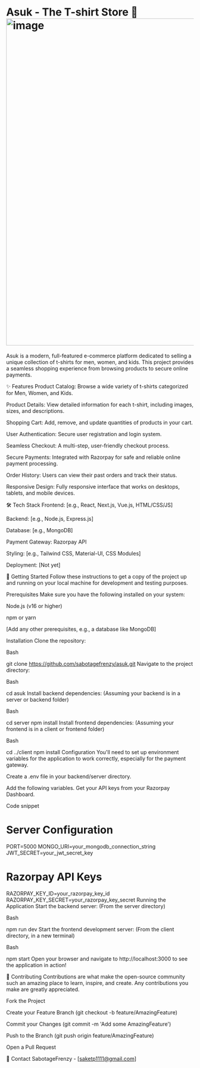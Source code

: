 
# Asuk - The T-shirt Store 👕<img width="1609" height="877" alt="image" src="https://github.com/user-attachments/assets/660d7234-c9cf-4203-ad43-f7e39a12560a" />


Asuk is a modern, full-featured e-commerce platform dedicated to selling a unique collection of t-shirts for men, women, and kids. This project provides a seamless shopping experience from browsing products to secure online payments.

✨ Features
Product Catalog: Browse a wide variety of t-shirts categorized for Men, Women, and Kids.

Product Details: View detailed information for each t-shirt, including images, sizes, and descriptions.

Shopping Cart: Add, remove, and update quantities of products in your cart.

User Authentication: Secure user registration and login system.

Seamless Checkout: A multi-step, user-friendly checkout process.

Secure Payments: Integrated with Razorpay for safe and reliable online payment processing.

Order History: Users can view their past orders and track their status.

Responsive Design: Fully responsive interface that works on desktops, tablets, and mobile devices.

🛠️ Tech Stack
Frontend: [e.g., React, Next.js, Vue.js, HTML/CSS/JS]

Backend: [e.g., Node.js, Express.js]

Database: [e.g., MongoDB]

Payment Gateway: Razorpay API

Styling: [e.g., Tailwind CSS, Material-UI, CSS Modules]

Deployment: [Not yet]

🚀 Getting Started
Follow these instructions to get a copy of the project up and running on your local machine for development and testing purposes.

Prerequisites
Make sure you have the following installed on your system:

Node.js (v16 or higher)

npm or yarn

[Add any other prerequisites, e.g., a database like MongoDB]

Installation
Clone the repository:

Bash

git clone https://github.com/sabotagefrenzy/asuk.git
Navigate to the project directory:

Bash

cd asuk
Install backend dependencies:
(Assuming your backend is in a server or backend folder)

Bash

cd server
npm install
Install frontend dependencies:
(Assuming your frontend is in a client or frontend folder)

Bash

cd ../client
npm install
Configuration
You'll need to set up environment variables for the application to work correctly, especially for the payment gateway.

Create a .env file in your backend/server directory.

Add the following variables. Get your API keys from your Razorpay Dashboard.

Code snippet

# Server Configuration
PORT=5000
MONGO_URI=your_mongodb_connection_string
JWT_SECRET=your_jwt_secret_key

# Razorpay API Keys
RAZORPAY_KEY_ID=your_razorpay_key_id
RAZORPAY_KEY_SECRET=your_razorpay_key_secret
Running the Application
Start the backend server:
(From the server directory)

Bash

npm run dev
Start the frontend development server:
(From the client directory, in a new terminal)

Bash

npm start
Open your browser and navigate to http://localhost:3000 to see the application in action!

🤝 Contributing
Contributions are what make the open-source community such an amazing place to learn, inspire, and create. Any contributions you make are greatly appreciated.

Fork the Project

Create your Feature Branch (git checkout -b feature/AmazingFeature)

Commit your Changes (git commit -m 'Add some AmazingFeature')

Push to the Branch (git push origin feature/AmazingFeature)

Open a Pull Request

📧 Contact
SabotageFrenzy - [saketp1111@gmail.com]
